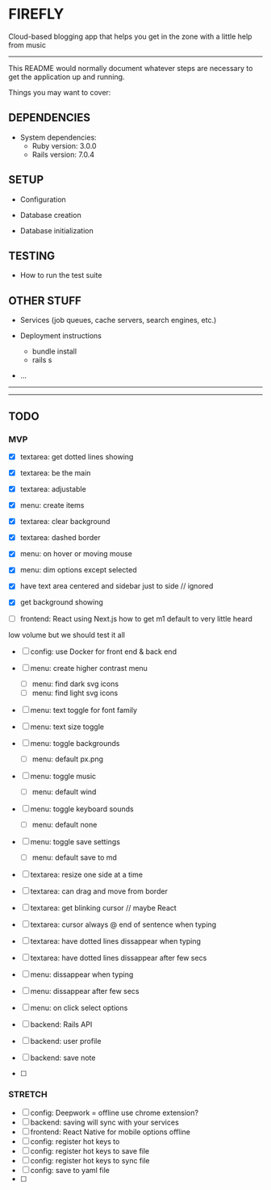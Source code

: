 # FIREFLY

Cloud-based blogging app that helps you get in the zone with a little help from music

---

This README would normally document whatever steps are necessary to get the
application up and running.

Things you may want to cover:

## DEPENDENCIES

- System dependencies:
    - Ruby version: 3.0.0
    - Rails version: 7.0.4

## SETUP

- Configuration

- Database creation
- Database initialization

## TESTING

- How to run the test suite

## OTHER STUFF

- Services (job queues, cache servers, search engines, etc.)

- Deployment instructions
    - bundle install
    - rails s

- ...

---

<!--SCREENSHOT-->

---

## TODO

### MVP

- [x] textarea: get dotted lines showing
- [x] textarea: be the main 
- [x] textarea: adjustable
- [x] menu: create items

- [x] textarea: clear background
- [x] textarea: dashed border
- [x] menu: on hover or moving mouse
- [x] menu: dim options except selected
- [x] have text area centered and sidebar just to side // ignored
- [x] get background showing

- [ ] frontend: React using Next.js
how to get m1 
default to very little heard

low volume
but we should test it all
- [ ] config: use Docker for front end & back end

- [ ] menu: create higher contrast menu
    - [ ] menu: find dark svg icons
    - [ ] menu: find light svg icons
- [ ] menu: text toggle for font family
- [ ] menu: text size toggle
- [ ] menu: toggle backgrounds
    - [ ] menu: default px.png
- [ ] menu: toggle music
    - [ ] menu: default wind
- [ ] menu: toggle keyboard sounds
    - [ ] menu: default none
- [ ] menu: toggle save settings
    - [ ] menu: default save to md

- [ ] textarea: resize one side at a time
- [ ] textarea: can drag and move from border
- [ ] textarea: get blinking cursor // maybe React
- [ ] textarea: cursor always @ end of sentence when typing
- [ ] textarea: have dotted lines dissappear when typing 
- [ ] textarea: have dotted lines dissappear after few secs 
- [ ] menu: dissappear when typing
- [ ] menu: dissappear after few secs
- [ ] menu: on click select options 

- [ ] backend: Rails API
- [ ] backend: user profile
- [ ] backend: save note

- [ ] 
 
### STRETCH

- [ ] config: Deepwork = offline use chrome extension?
- [ ] backend: saving will sync with your services
- [ ] frontend: React Native for mobile options offline
- [ ] config: register hot keys to 
- [ ] config: register hot keys to save file
- [ ] config: register hot keys to sync file
- [ ] config: save to yaml file
- [ ] 


